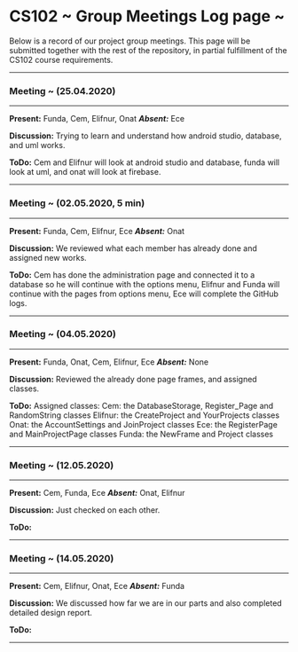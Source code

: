 # CS102 ~ Group Meetings Log page ~

Below is a record of our project group meetings. This page will be submitted together with the rest of the repository, in partial fulfillment of the CS102 course requirements.

****
### Meeting ~ (25.04.2020)
****
**Present:** Funda, Cem, Elifnur, Onat   _**Absent:**_  Ece

**Discussion:** 
Trying to learn and understand how android studio, database, and uml works. 

**ToDo:** Cem and Elifnur will look at android studio and database, funda will look at uml, and onat will look at firebase.

****
### Meeting ~ (02.05.2020, 5 min)
****
**Present:** Funda, Cem, Elifnur, Ece   _**Absent:**_ Onat

**Discussion:**
We reviewed what each member has already done and assigned new works.

**ToDo:** Cem has done the administration page and connected it to a database so he will continue with the options menu, Elifnur and Funda will continue with the pages from options menu, Ece will complete the GitHub logs.

****
### Meeting ~ (04.05.2020)
****
**Present:** Funda, Onat, Cem, Elifnur, Ece   _**Absent:**_  None

**Discussion:** 
Reviewed the already done page frames, and assigned classes.

**ToDo:** 
Assigned classes:
Cem: the DatabaseStorage, Register_Page and RandomString classes 
Elifnur: the CreateProject and YourProjects classes 
Onat: the AccountSettings and JoinProject classes 
Ece: the RegisterPage and MainProjectPage classes 
Funda: the NewFrame and Project classes 

****
### Meeting ~ (12.05.2020)
****
**Present:** Cem, Funda, Ece   _**Absent:**_  Onat, Elifnur

**Discussion:** 
Just checked on each other.

**ToDo:** 

****
### Meeting ~ (14.05.2020)
****
**Present:** Cem, Elifnur, Onat, Ece  _**Absent:**_ Funda

**Discussion:** 
We discussed how far we are in our parts and also completed detailed design report. 

**ToDo:** 

****
